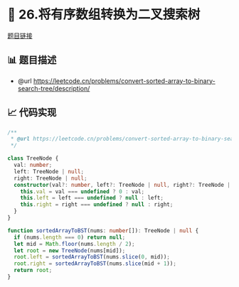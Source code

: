# 🎨 26.将有序数组转换为二叉搜索树

[题目链接](https://leetcode.cn/problems/convert-sorted-array-to-binary-search-tree/description/)

## 📊 题目描述
* @url https://leetcode.cn/problems/convert-sorted-array-to-binary-search-tree/description/

## 📈 代码实现
```typescript
/**
 * @url https://leetcode.cn/problems/convert-sorted-array-to-binary-search-tree/description/
 */

class TreeNode {
  val: number;
  left: TreeNode | null;
  right: TreeNode | null;
  constructor(val?: number, left?: TreeNode | null, right?: TreeNode | null) {
    this.val = val === undefined ? 0 : val;
    this.left = left === undefined ? null : left;
    this.right = right === undefined ? null : right;
  }
}

function sortedArrayToBST(nums: number[]): TreeNode | null {
  if (nums.length === 0) return null;
  let mid = Math.floor(nums.length / 2);
  let root = new TreeNode(nums[mid]);
  root.left = sortedArrayToBST(nums.slice(0, mid));
  root.right = sortedArrayToBST(nums.slice(mid + 1));
  return root;
}

```
